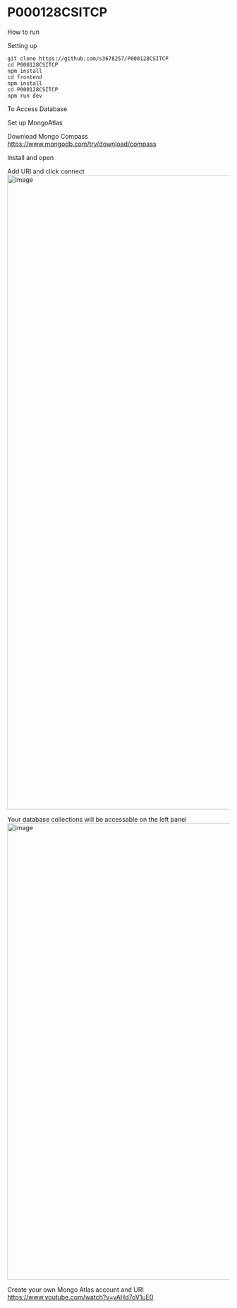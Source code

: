 # P000128CSITCP

How to run

Setting up

```shell
git clone https://github.com/s3678257/P000128CSITCP
cd P000128CSITCP
npm install
cd frontend
npm install
cd P000128CSITCP
npm run dev
```
To Access Database

Set up MongoAtlas

Download Mongo Compass
https://www.mongodb.com/try/download/compass

Install and open

Add URI and click connect
<img width="1434" alt="image" src="https://user-images.githubusercontent.com/31233407/191002404-7631776f-3ef4-4da9-bbd3-c89862d72bc6.png">

Your database collections will be accessable on the left panel
<img width="1032" alt="image" src="https://user-images.githubusercontent.com/31233407/191003274-0e487c56-d566-4318-9b01-a685cc1367a3.png">


Create your own Mongo Atlas account and URI
https://www.youtube.com/watch?v=vAHd7oV1uE0



